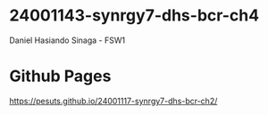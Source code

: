 # 24001143-synrgy7-dhs-bcr-ch4

Daniel Hasiando Sinaga - FSW1  

# Github Pages
https://pesuts.github.io/24001117-synrgy7-dhs-bcr-ch2/
